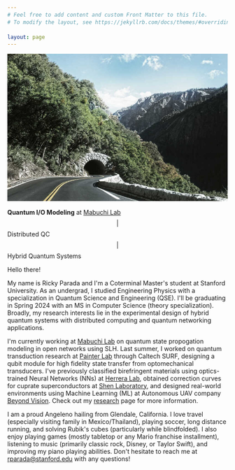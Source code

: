 ```yaml
---
# Feel free to add content and custom Front Matter to this file.
# To modify the layout, see https://jekyllrb.com/docs/themes/#overriding-theme-defaults

layout: page
---
```

<img class="col one right" src="assets/img/1.jpg">

**Quantum I/O Modeling** at [Mabuchi Lab](https://mabuchilab.org/) $$\vert$$ Distributed QC $$\vert$$ Hybrid Quantum Systems

Hello there!

My name is Ricky Parada and I'm a Coterminal Master's student at Stanford University. As an undergrad, I studied Engineering Physics with a specialization in Quantum Science and Engineering (QSE). I'll be graduating in Spring 2024 with an MS in Computer Science (theory specialization). Broadly, my research interests lie in the experimental design of hybrid quantum systems with distributed computing and quantum networking applications.

I'm currently working at [Mabuchi Lab](https://mabuchilab.org/) on quantum state propogation modeling in open networks using SLH. Last summer, I worked on quantum transduction research at [Painter Lab](https://painterlab.caltech.edu/) through Caltech SURF, designing a qubit module for high fidelity state transfer from optomechanical transducers. I've previously classified birefringent materials using optics-trained Neural Networks (NNs) at [Herrera Lab](https://fherreralab.com/), obtained correction curves for cuprate superconductors at [Shen Laboratory](https://arpes.stanford.edu), and designed real-world environments using Machine Learning (ML) at Autonomous UAV company [Beyond Vision](https://beyond-vision.pt/). Check out my [research](https://rickyparada.github.io/research) page for more information.

I am a proud Angeleno hailing from Glendale, California. I love travel (especially visiting family in Mexico/Thailand), playing soccer, long distance running, and solving Rubik's cubes (particularly while blindfolded). I also enjoy playing games (mostly tabletop or any Mario franchise installment), listening to music (primarily classic rock, Disney, or Taylor Swift), and improving my piano playing abilities. Don't hesitate to reach me at [rparada@stanford.edu](mailto:rparada@stanford.edu) with any questions!

<div style="text-align:center">
<a href="mailto:rparada@stanford.edu" title="email"><i class="fa-solid fa-envelope"></i></a>
<a href="https://scholar.google.com/citations?user=j7NyAisAAAAJ&hl" title="Google Scholar"><i class="ai ai-google-scholar"></i></a>
<a href="https://github.com/rickyparada6" title="GitHub"><i class="fa-brands fa-github"></i></a>
<a href="https://www.linkedin.com/in/rickyparada" title="LinkedIn"><i class="fa-brands fa-linkedin"></i></a>
<a href="https://orcid.org/0000-0003-2264-1100" title="ORCID"><i class="ai ai-orcid"></i></a>
<div>